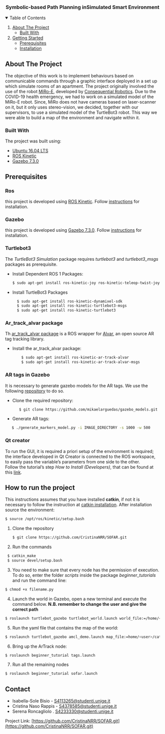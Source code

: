 
<!--
*** Thanks for checking out the Best-README-Template. If you have a suggestion
*** that would make this better, please fork the repo and create a pull request
*** or simply open an issue with the tag "enhancement".
*** Thanks again! Now go create something AMAZING! :D
-->



<!-- PROJECT LOGO -->
<br />
<p align="center">

  <h3 align="center">Symbolic-based Path Planning inSimulated Smart Environment</h3>
</p>



<!-- TABLE OF CONTENTS -->
<details open="open">
  <summary>Table of Contents</summary>
  <ol>
    <li>
      <a href="#about-the-project">About The Project</a>
      <ul>
        <li><a href="#built-with">Built With</a></li>
      </ul>
    </li>
    <li>
      <a href="#getting-started">Getting Started</a>
      <ul>
        <li><a href="#prerequisites">Prerequisites</a></li>
        <li><a href="#installation">Installation</a></li>
      </ul>
    </li>
<!--    <li><a href="#usage">Usage</a></li>
    <li><a href="#roadmap">Roadmap</a></li>
    <li><a href="#contributing">Contributing</a></li>
    <li><a href="#license">License</a></li>
    <li><a href="#contact">Contact</a></li>
    <li><a href="#acknowledgements">Acknowledgements</a></li>
  </ol> -->
</details>



<!-- ABOUT THE PROJECT -->
## About The Project

The objective of this work is to implement behaviours based on communicable commands through a graphic interface deployed in a set up which simulate rooms of an apartment.
The project originally involved the use of the robot [MiRo-E](https://www.miro-e.com/robot), developed by [Consequential Robotics](http://consequentialrobotics.com/). 
Due to the COVID-19 health emergency, we had to work on a simulated model of the MiRo-E robot.  Since, MiRo does not have cameras based on laser-scanner on it, but it only uses stereo-vision, we decided, together with our supervisors, to use a simulated model of the TurtleBot3 robot. This way we were able to build a map of the environment and navigate within it.

### Built With

The project was built using:
* [Ubuntu 16.04 LTS](https://releases.ubuntu.com/16.04/)
* [ROS Kinetic](http://wiki.ros.org/kinetic)
* [Gazebo 7.3.0](http://gazebosim.org/tutorials?cat=install&tut=install_other_linux&ver=5.0)


<!-- PREREQUISITES -->

## Prerequisites

### Ros
this project is developed using [ROS Kinetic](http://wiki.ros.org/kinetic/Installation/Ubuntu). Follow [instructions](http://wiki.ros.org/kinetic/Installation/Ubuntu) for installation.

### Gazebo
this project is developed using [Gazebo 7.3.0](http://gazebosim.org/tutorials?cat=guided_b&tut=guided_b1). Follow [instructions](http://gazebosim.org/tutorials?cat=guided_b&tut=guided_b1) for installation.

### Turtlebot3 
The *TurtleBot3 Simulation* package requires *turtlebot3* and *turtlebot3_msgs* packages as prerequisite. 

* Install Dependent ROS 1 Packages:
  ```sh
  $ sudo apt-get install ros-kinetic-joy ros-kinetic-teleop-twist-joy \ ros-kinetic-teleop-twist-keyboard ros-kinetic-laser-proc \ ros-kinetic-rgbd-launch ros-kinetic-depthimage-to-laserscan \ ros-kinetic-rosserial-arduino ros-kinetic-rosserial-python \ ros-kinetic-rosserial-server ros-kinetic-rosserial-client \ ros-kinetic-rosserial-msgs ros-kinetic-amcl ros-kinetic-map-server \ ros-kinetic-move-base ros-kinetic-urdf ros-kinetic-xacro \ ros-kinetic-compressed-image-transport ros-kinetic-rqt* \ ros-kinetic-gmapping ros-kinetic-navigation ros-kinetic-interactive-markers
  ```
 *  Install TurtleBot3 Packages
    ```sh
      $ sudo apt-get install ros-kinetic-dynamixel-sdk
      $ sudo apt-get install ros-kinetic-turtlebot3-msgs
      $ sudo apt-get install ros-kinetic-turtlebot3   
    ```
### Ar_track_alvar package
Th [ar_track_alvar package](http://wiki.ros.org/ar_track_alvar) is a ROS wrapper for [Alvar](http://virtual.vtt.fi/virtual/proj2/multimedia/index.html), an open source AR tag tracking library.
* Install the ar\_track\_alvar package:
  ```sh
      $ sudo apt-get install ros-kinetic-ar-track-alvar
      $ sudo apt-get install ros-kinetic-ar-track-alvar-msgs
   ```
### AR tags in Gazebo
It is necessary to generate gazebo models for the AR tags. We use the following [repository](\url{https://github.com/mikaelarguedas/gazebo_models}) to do so.
* Clone the required repository:
  ```sh
     $ git clone https://github.com/mikaelarguedas/gazebo_models.git
   ```
* Generate AR tags:
 ```sh
    $ ./generate_markers_model.py -i IMAGE_DIRECTORY -s 1000 -w 500
 ```
### Qt creator
To run the GUI, it is required a priori setup of the environment is required; the interface developed in Qt Creator is connected to the ROS workspace, to easily pass the variable’s parameters from one side to the other.  
Follow the tutorial’s step _How to Install (Developers)_, that can be found at this [link](https://ros-qtc-plugin.readthedocs.io/en/latest/).
 
## How to run the project
This instructions assumes that you have installed **catkin**, if not it is necessary to follow the instruction at [catkin installation](https://wiki.ros.org/catkin#Installing_catkin). After installation source the environment:
 ```sh
 $ source /opt/ros/kinetic/setup.bash
 ```
1. Clone the repository 
   ```sh
   $ git clone https://github.com/CristinaNRR/SOFAR.git
   ```
2. Run the commands
  ```sh
   $ catkin_make
   $ source devel/setup.bash
   ```
3. You need to make sure that every node has the permission of execution. To do so, enter the folder *scripts* inside the package *beginner\_tutorials* and run the command line:
```sh
$ chmod +x filename.py
```
4. Launch the world in Gazebo, open a new terminal and execute the command below. **N.B. remember to change the user and give the correct path**
```sh
$ roslaunch turtlebot_gazebo turtlebot_world.launch world_file:=/home/<user>/catkin_ws/turtlebot_custom_gazebo_worlds/myworld.world 
```
5. Run the yaml file that contains the map of the world:
```sh
$ roslaunch turtlebot_gazebo amcl_demo.launch map_file:=home/<user>/catkin_ws/turtlebot_custom_maps/myworld.yaml
```  
6. Bring up the ArTrack node:
```sh
$ roslaunch beginner_tutorial tags.launch
``` 
7. Run all the remaining nodes
```sh
$ roslaunch beginner_tutorial sofar.launch
```

<!-- USAGE EXAMPLES 
## Usage

Use this space to show useful examples of how a project can be used. Additional screenshots, code examples and demos work well in this space. You may also link to more resources.

_For more examples, please refer to the [Documentation](https://example.com)_ -->



<!-- ROADMAP 
## Roadmap

See the [open issues](https://github.com/othneildrew/Best-README-Template/issues) for a list of proposed features (and known issues). -->



<!-- CONTRIBUTING 
## Contributing

Contributions are what make the open source community such an amazing place to be learn, inspire, and create. Any contributions you make are **greatly appreciated**.

1. Fork the Project
2. Create your Feature Branch (`git checkout -b feature/AmazingFeature`)
3. Commit your Changes (`git commit -m 'Add some AmazingFeature'`)
4. Push to the Branch (`git push origin feature/AmazingFeature`)
5. Open a Pull Request -->



<!-- LICENSE 
## License -->




<!-- CONTACT -->
## Contact

* Isabella-Sole Bisio  - S4113265@studenti.unige.it
* Cristina Naso Rappis - S4378585@studenti.unige.it
* Serena Roncagliolo . S4233330@studenti.unige.it


Project Link: [https://github.com/CristinaNRR/SOFAR.git](https://github.com/CristinaNRR/SOFAR.git)



<!-- ACKNOWLEDGEMENTS 
## Acknowledgements
* [GitHub Emoji Cheat Sheet](https://www.webpagefx.com/tools/emoji-cheat-sheet)
* [Img Shields](https://shields.io)
* [Choose an Open Source License](https://choosealicense.com)
* [GitHub Pages](https://pages.github.com)
* [Animate.css](https://daneden.github.io/animate.css)
* [Loaders.css](https://connoratherton.com/loaders)
* [Slick Carousel](https://kenwheeler.github.io/slick)
* [Smooth Scroll](https://github.com/cferdinandi/smooth-scroll)
* [Sticky Kit](http://leafo.net/sticky-kit)
* [JVectorMap](http://jvectormap.com)
* [Font Awesome](https://fontawesome.com)-->




